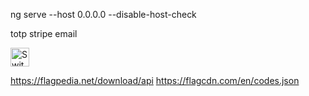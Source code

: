

ng serve --host 0.0.0.0 --disable-host-check


totp
stripe
email


<img
  src="https://flagcdn.com/ch.svg"
  width="30"
  alt="Switzerland">

  https://flagpedia.net/download/api
  https://flagcdn.com/en/codes.json